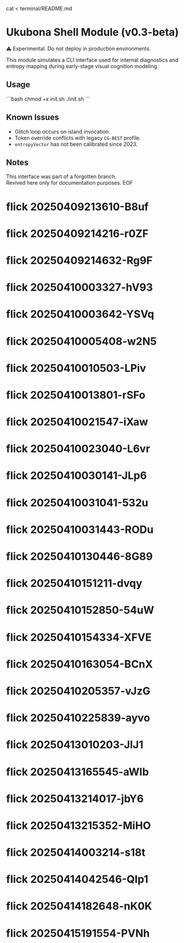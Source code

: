 cat <<EOF > terminal/README.md
# Ukubona Shell Module (v0.3-beta)

⚠️ Experimental. Do not deploy in production environments.

This module simulates a CLI interface used for internal diagnostics and 
entropy mapping during early-stage visual cognition modeling.

## Usage

\`\`\`bash
chmod +x init.sh
./init.sh
\`\`\`

## Known Issues

- Glitch loop occurs on island invocation.
- Token override conflicts with legacy `CG-BEST` profile.
- `entropyVector` has not been calibrated since 2023.

## Notes

This interface was part of a forgotten branch.  
Revived here only for documentation purposes.
EOF
# flick 20250409213610-B8uf
# flick 20250409214216-r0ZF
# flick 20250409214632-Rg9F
# flick 20250410003327-hV93
# flick 20250410003642-YSVq
# flick 20250410005408-w2N5
# flick 20250410010503-LPiv
# flick 20250410013801-rSFo
# flick 20250410021547-iXaw
# flick 20250410023040-L6vr
# flick 20250410030141-JLp6
# flick 20250410031041-532u
# flick 20250410031443-RODu
# flick 20250410130446-8G89
# flick 20250410151211-dvqy
# flick 20250410152850-54uW
# flick 20250410154334-XFVE
# flick 20250410163054-BCnX
# flick 20250410205357-vJzG
# flick 20250410225839-ayvo
# flick 20250413010203-JIJ1
# flick 20250413165545-aWIb
# flick 20250413214017-jbY6
# flick 20250413215352-MiHO
# flick 20250414003214-s18t
# flick 20250414042546-QIp1
# flick 20250414182648-nK0K
# flick 20250415191554-PVNh
